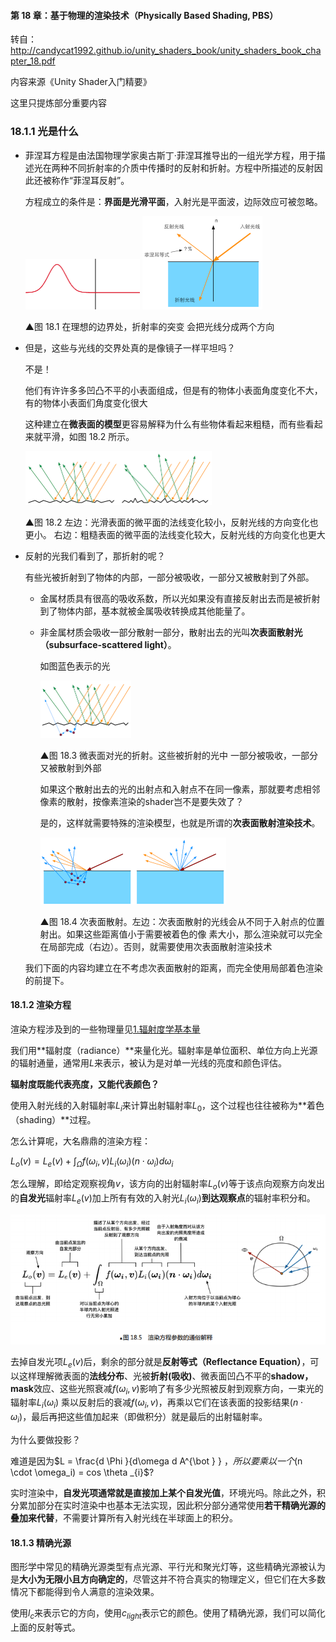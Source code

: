 #### 第 18 章：基于物理的渲染技术（Physically Based Shading, PBS）

转自：http://candycat1992.github.io/unity_shaders_book/unity_shaders_book_chapter_18.pdf

内容来源《Unity Shader入门精要》

这里只提炼部分重要内容



### 18.1.1 光是什么

* 菲涅耳方程是由法国物理学家奥古斯丁·菲涅耳推导出的一组光学方程，用于描述光在两种不同折射率的介质中传播时的反射和折射。方程中所描述的反射因此还被称作“菲涅耳反射”。

  方程成立的条件是：**界面是光滑平面**，入射光是平面波，边际效应可被忽略。

  <img src="pic/10.gif" style="zoom:50%;" />

  <img src="pic/9.png" style="zoom:50%;" />

  ▲图 18.1 在理想的边界处，折射率的突变 会把光线分成两个方向

* 但是，这些与光线的交界处真的是像镜子一样平坦吗？

  不是！

  他们有许许多多凹凸不平的小表面组成，但是有的物体小表面角度变化不大，有的物体小表面们角度变化很大

  这种建立在**微表面的模型**更容易解释为什么有些物体看起来粗糙，而有些看起来就平滑，如图 18.2 所示。

  <img src="pic/11.png" style="zoom:50%;" />

  ▲图 18.2 左边：光滑表面的微平面的法线变化较小，反射光线的方向变化也更小。 右边：粗糙表面的微平面的法线变化较大，反射光线的方向变化也更大

* 反射的光我们看到了，那折射的呢？

  有些光被折射到了物体的内部，一部分被吸收，一部分又被散射到了外部。

  * 金属材质具有很高的吸收系数，所以光如果没有直接反射出去而是被折射到了物体内部，基本就被金属吸收转换成其他能量了。

  * 非金属材质会吸收一部分散射一部分，散射出去的光叫**次表面散射光（subsurface-scattered light）**。

    如图蓝色表示的光

    <img src="pic/12.png" style="zoom:50%;" />

    ▲图 18.3 微表面对光的折射。这些被折射的光中 一部分被吸收，一部分又被散射到外部

    如果这个散射出去的光的出射点和入射点不在同一像素，那就要考虑相邻像素的散射，按像素渲染的shader岂不是要失效了？

    是的，这样就需要特殊的渲染模型，也就是所谓的**次表面散射渲染技术**。

    <img src="pic/13.png" style="zoom:50%;" />

    ▲图 18.4 次表面散射。左边：次表面散射的光线会从不同于入射点的位置射出。如果这些距离值小于需要被着色的像 素大小，那么渲染就可以完全在局部完成（右边）。否则，就需要使用次表面散射渲染技术

  我们下面的内容均建立在不考虑次表面散射的距离，而完全使用局部着色渲染的前提下。

#### 18.1.2 渲染方程

渲染方程涉及到的一些物理量见[1.辐射度学基本量](1.辐射度学基本量.md)

我们用**辐射度（radiance）**来量化光。辐射率是单位面积、单位方向上光源的辐射通量，通常用$L$来表示，被认为是对单一光线的亮度和颜色评估。

**辐射度既能代表亮度，又能代表颜色？**

使用入射光线的入射辐射率$L_i$来计算出射辐射率$L_0$，这个过程也往往被称为**着色（shading）**过程。

怎么计算呢，大名鼎鼎的渲染方程：

$L_o(v) = L_e(v) + \int_{\Omega}f(\omega_i,v)L_i(\omega_i)(n\cdot \omega_i)d \omega_i$

怎么理解，即给定观察视角$v$，该方向的出射辐射率$L_o(v)$等于该点向观察方向发出的**自发光**辐射率$L_e(v)$加上所有有效的入射光$L_i(\omega_i)$**到达观察点**的辐射率积分和。

![](pic/14.png)

去掉自发光项$L_e(v)$后，剩余的部分就是**反射等式（Reflectance Equation）**，可以这样理解微表面的**法线分布**、光被**折射(吸收)**、微表面凹凸不平的**shadow，mask**效应、这些光照衰减$f(\omega_i,v)$影响了有多少光照被反射到观察方向，一束光的辐射率$L_i(\omega_i)$ 乘以反射后的衰减$f(\omega_i,v)$，再乘以它们在该表面的投影结果$(n \cdot \omega_i)$，最后再把这些值加起来（即做积分）就是最后的出射辐射率。

为什么要做投影？

难道是因为$L = \frac{d \Phi }{d\omega d A^{\bot } } $，所以要乘以一个$(n \cdot \omega_i) = cos \theta _{i}$?

实时渲染中，**自发光项通常就是直接加上某个自发光值**，环境光吗。除此之外，积分累加部分在实时渲染中也基本无法实现，因此积分部分通常使用**若干精确光源的叠加来代替**，不需要计算所有入射光线在半球面上的积分。

#### 18.1.3 精确光源

图形学中常见的精确光源类型有点光源、平行光和聚光灯等，这些精确光源被认为是**大小为无限小且方向确定的**，尽管这并不符合真实的物理定义，但它们在大多数情况下都能得到令人满意的渲染效果。

使用$l_{c}$来表示它的方向，使用$c_{light}$表示它的颜色。使用了精确光源，我们可以简化上面的反射等式。